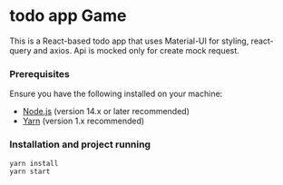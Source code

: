 # todo app Game

This is a React-based todo app that uses Material-UI for styling, react-query and axios.
Api is mocked only for create mock request.

### Prerequisites

Ensure you have the following installed on your machine:

- [Node.js](https://nodejs.org/) (version 14.x or later recommended)
- [Yarn](https://yarnpkg.com/) (version 1.x recommended)

### Installation and project running
```
yarn install
yarn start
```

